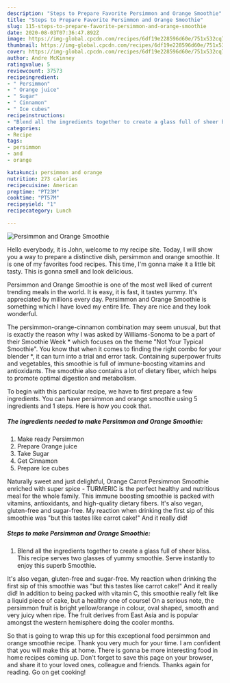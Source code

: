 ```yaml
---
description: "Steps to Prepare Favorite Persimmon and Orange Smoothie"
title: "Steps to Prepare Favorite Persimmon and Orange Smoothie"
slug: 115-steps-to-prepare-favorite-persimmon-and-orange-smoothie
date: 2020-08-03T07:36:47.892Z
image: https://img-global.cpcdn.com/recipes/6df19e228596d60e/751x532cq70/persimmon-and-orange-smoothie-recipe-main-photo.jpg
thumbnail: https://img-global.cpcdn.com/recipes/6df19e228596d60e/751x532cq70/persimmon-and-orange-smoothie-recipe-main-photo.jpg
cover: https://img-global.cpcdn.com/recipes/6df19e228596d60e/751x532cq70/persimmon-and-orange-smoothie-recipe-main-photo.jpg
author: Andre McKinney
ratingvalue: 5
reviewcount: 37573
recipeingredient:
- " Persimmon"
- " Orange juice"
- " Sugar"
- " Cinnamon"
- " Ice cubes"
recipeinstructions:
- "Blend all the ingredients together to create a glass full of sheer bliss. This recipe serves two glasses of yummy smoothie. Serve instantly to enjoy this superb Smoothie."
categories:
- Recipe
tags:
- persimmon
- and
- orange

katakunci: persimmon and orange 
nutrition: 273 calories
recipecuisine: American
preptime: "PT23M"
cooktime: "PT57M"
recipeyield: "1"
recipecategory: Lunch

---
```



![Persimmon and Orange Smoothie](https://img-global.cpcdn.com/recipes/6df19e228596d60e/751x532cq70/persimmon-and-orange-smoothie-recipe-main-photo.jpg)

Hello everybody, it is John, welcome to my recipe site. Today, I will show you a way to prepare a distinctive dish, persimmon and orange smoothie. It is one of my favorites food recipes. This time, I'm gonna make it a little bit tasty. This is gonna smell and look delicious.

Persimmon and Orange Smoothie is one of the most well liked of current trending meals in the world. It is easy, it is fast, it tastes yummy. It's appreciated by millions every day. Persimmon and Orange Smoothie is something which I have loved my entire life. They are nice and they look wonderful.

The persimmon-orange-cinnamon combination may seem unusual, but that is exactly the reason why I was asked by Williams-Sonoma to be a part of their Smoothie Week * which focuses on the theme &#34;Not Your Typical Smoothie&#34;. You know that when it comes to finding the right combo for your blender *, it can turn into a trial and error task. Containing superpower fruits and vegetables, this smoothie is full of immune-boosting vitamins and antioxidants. The smoothie also contains a lot of dietary fiber, which helps to promote optimal digestion and metabolism.


To begin with this particular recipe, we have to first prepare a few ingredients. You can have persimmon and orange smoothie using 5 ingredients and 1 steps. Here is how you cook that.

<!--inarticleads1-->

##### The ingredients needed to make Persimmon and Orange Smoothie:

1. Make ready  Persimmon
1. Prepare  Orange juice
1. Take  Sugar
1. Get  Cinnamon
1. Prepare  Ice cubes


Naturally sweet and just delightful, Orange Carrot Persimmon Smoothie enriched with super spice - TURMERIC is the perfect healthy and nutritious meal for the whole family. This immune boosting smoothie is packed with vitamins, antioxidants, and high-quality dietary fibers. It&#39;s also vegan, gluten-free and sugar-free. My reaction when drinking the first sip of this smoothie was &#34;but this tastes like carrot cake!&#34; And it really did! 

<!--inarticleads2-->

##### Steps to make Persimmon and Orange Smoothie:

1. Blend all the ingredients together to create a glass full of sheer bliss. This recipe serves two glasses of yummy smoothie. Serve instantly to enjoy this superb Smoothie.


It&#39;s also vegan, gluten-free and sugar-free. My reaction when drinking the first sip of this smoothie was &#34;but this tastes like carrot cake!&#34; And it really did! In addition to being packed with vitamin C, this smoothie really felt like a liquid piece of cake, but a healthy one of course! On a serious note, the persimmon fruit is bright yellow/orange in colour, oval shaped, smooth and very juicy when ripe. The fruit derives from East Asia and is popular amongst the western hemisphere doing the cooler months. 

So that is going to wrap this up for this exceptional food persimmon and orange smoothie recipe. Thank you very much for your time. I am confident that you will make this at home. There is gonna be more interesting food in home recipes coming up. Don't forget to save this page on your browser, and share it to your loved ones, colleague and friends. Thanks again for reading. Go on get cooking!
